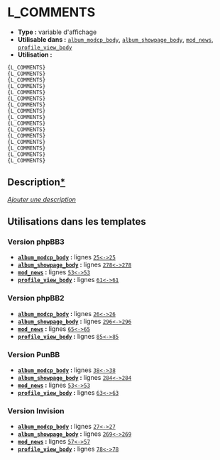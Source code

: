 # L_COMMENTS
* __Type :__ variable d'affichage
* __Utilisable dans :__ [`album_modcp_body`](../tpl/album_modcp_body.md#readme), [`album_showpage_body`](../tpl/album_showpage_body.md#readme), [`mod_news`](../tpl/mod_news.md#readme), [`profile_view_body`](../tpl/profile_view_body.md#readme)
* __Utilisation :__

```smarty
{L_COMMENTS}
{L_COMMENTS}
{L_COMMENTS}
{L_COMMENTS}
{L_COMMENTS}
{L_COMMENTS}
{L_COMMENTS}
{L_COMMENTS}
{L_COMMENTS}
{L_COMMENTS}
{L_COMMENTS}
{L_COMMENTS}
{L_COMMENTS}
{L_COMMENTS}
{L_COMMENTS}
{L_COMMENTS}
```

## Description[*](https://fa-tvars.appspot.com/var/L_COMMENTS)
[*Ajouter une description*](https://fa-tvars.appspot.com/var/L_COMMENTS)

## Utilisations dans les templates

### Version phpBB3
* __[`album_modcp_body`](../tpl/album_modcp_body.md#readme) :__ lignes [`25`](../src/prosilver/album_modcp_body.tpl#L25)[`<->`](../src/prosilver/album_modcp_body.tpl#L25-L25)[`25`](../src/prosilver/album_modcp_body.tpl#L25)
* __[`album_showpage_body`](../tpl/album_showpage_body.md#readme) :__ lignes [`278`](../src/prosilver/album_showpage_body.tpl#L278)[`<->`](../src/prosilver/album_showpage_body.tpl#L278-L278)[`278`](../src/prosilver/album_showpage_body.tpl#L278)
* __[`mod_news`](../tpl/mod_news.md#readme) :__ lignes [`53`](../src/prosilver/mod_news.tpl#L53)[`<->`](../src/prosilver/mod_news.tpl#L53-L53)[`53`](../src/prosilver/mod_news.tpl#L53)
* __[`profile_view_body`](../tpl/profile_view_body.md#readme) :__ lignes [`61`](../src/prosilver/profile_view_body.tpl#L61)[`<->`](../src/prosilver/profile_view_body.tpl#L61-L61)[`61`](../src/prosilver/profile_view_body.tpl#L61)

### Version phpBB2
* __[`album_modcp_body`](../tpl/album_modcp_body.md#readme) :__ lignes [`26`](../src/subsilver/album_modcp_body.tpl#L26)[`<->`](../src/subsilver/album_modcp_body.tpl#L26-L26)[`26`](../src/subsilver/album_modcp_body.tpl#L26)
* __[`album_showpage_body`](../tpl/album_showpage_body.md#readme) :__ lignes [`296`](../src/subsilver/album_showpage_body.tpl#L296)[`<->`](../src/subsilver/album_showpage_body.tpl#L296-L296)[`296`](../src/subsilver/album_showpage_body.tpl#L296)
* __[`mod_news`](../tpl/mod_news.md#readme) :__ lignes [`65`](../src/subsilver/mod_news.tpl#L65)[`<->`](../src/subsilver/mod_news.tpl#L65-L65)[`65`](../src/subsilver/mod_news.tpl#L65)
* __[`profile_view_body`](../tpl/profile_view_body.md#readme) :__ lignes [`85`](../src/subsilver/profile_view_body.tpl#L85)[`<->`](../src/subsilver/profile_view_body.tpl#L85-L85)[`85`](../src/subsilver/profile_view_body.tpl#L85)

### Version PunBB
* __[`album_modcp_body`](../tpl/album_modcp_body.md#readme) :__ lignes [`38`](../src/punbb/album_modcp_body.tpl#L38)[`<->`](../src/punbb/album_modcp_body.tpl#L38-L38)[`38`](../src/punbb/album_modcp_body.tpl#L38)
* __[`album_showpage_body`](../tpl/album_showpage_body.md#readme) :__ lignes [`284`](../src/punbb/album_showpage_body.tpl#L284)[`<->`](../src/punbb/album_showpage_body.tpl#L284-L284)[`284`](../src/punbb/album_showpage_body.tpl#L284)
* __[`mod_news`](../tpl/mod_news.md#readme) :__ lignes [`53`](../src/punbb/mod_news.tpl#L53)[`<->`](../src/punbb/mod_news.tpl#L53-L53)[`53`](../src/punbb/mod_news.tpl#L53)
* __[`profile_view_body`](../tpl/profile_view_body.md#readme) :__ lignes [`63`](../src/punbb/profile_view_body.tpl#L63)[`<->`](../src/punbb/profile_view_body.tpl#L63-L63)[`63`](../src/punbb/profile_view_body.tpl#L63)

### Version Invision
* __[`album_modcp_body`](../tpl/album_modcp_body.md#readme) :__ lignes [`27`](../src/invision/album_modcp_body.tpl#L27)[`<->`](../src/invision/album_modcp_body.tpl#L27-L27)[`27`](../src/invision/album_modcp_body.tpl#L27)
* __[`album_showpage_body`](../tpl/album_showpage_body.md#readme) :__ lignes [`269`](../src/invision/album_showpage_body.tpl#L269)[`<->`](../src/invision/album_showpage_body.tpl#L269-L269)[`269`](../src/invision/album_showpage_body.tpl#L269)
* __[`mod_news`](../tpl/mod_news.md#readme) :__ lignes [`57`](../src/invision/mod_news.tpl#L57)[`<->`](../src/invision/mod_news.tpl#L57-L57)[`57`](../src/invision/mod_news.tpl#L57)
* __[`profile_view_body`](../tpl/profile_view_body.md#readme) :__ lignes [`78`](../src/invision/profile_view_body.tpl#L78)[`<->`](../src/invision/profile_view_body.tpl#L78-L78)[`78`](../src/invision/profile_view_body.tpl#L78)

